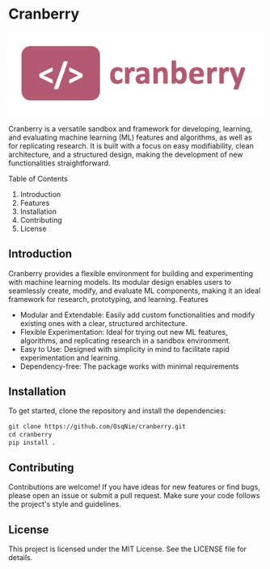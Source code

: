 # Cranberry

![logo](/utils/img/cranberry.png)

Cranberry is a versatile sandbox and framework for developing, learning, and evaluating machine learning (ML) features and algorithms, as well as for replicating research. It is built with a focus on easy modifiability, clean architecture, and a structured design, making the development of new functionalities straightforward.

Table of Contents
1.    Introduction
2.    Features
3.    Installation
4.    Contributing
5.    License

## Introduction

Cranberry provides a flexible environment for building and experimenting with machine learning models. Its modular design enables users to seamlessly create, modify, and evaluate ML components, making it an ideal framework for research, prototyping, and learning.
Features

-    Modular and Extendable: Easily add custom functionalities and modify existing ones with a clear, structured architecture.
-    Flexible Experimentation: Ideal for trying out new ML features, algorithms, and replicating research in a sandbox environment.
-    Easy to Use: Designed with simplicity in mind to facilitate rapid experimentation and learning.
-    Dependency-free: The package works with minimal requirements

## Installation

To get started, clone the repository and install the dependencies:

```
git clone https://github.com/OsqNie/cranberry.git
cd cranberry
pip install .
```

## Contributing

Contributions are welcome! If you have ideas for new features or find bugs, please open an issue or submit a pull request. Make sure your code follows the project's style and guidelines.


## License

This project is licensed under the MIT License. See the LICENSE file for details.
